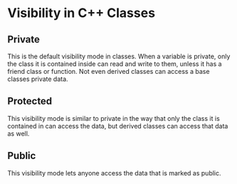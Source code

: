 # Visibility in C++ Classes

## Private

This is the default visibility mode in classes. When a variable is private, only the class it is contained inside can read and write to them, unless it has a friend class or function. Not even derived classes can access a base classes private data.

## Protected

This visibility mode is similar to private in the way that only the class it is contained in can access the data, but derived classes can access that data as well.

## Public

This visibility mode lets anyone access the data that is marked as public.
